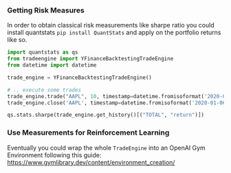 ### Getting Risk Measures
In order to obtain classical risk measurements like sharpe ratio you could 
install quantstats `pip install QuantStats` and apply on the portfolio 
returns like so.

```python
import quantstats as qs
from tradeengine import YFinanceBacktestingTradeEngine
from datetime import datetime

trade_engine = YFinanceBacktestingTradeEngine()

# .. execute some trades
trade_engine.trade("AAPL", 10, timestamp=datetime.fromisoformat('2020-01-01'), position_id="APPL-Long")
trade_engine.close('AAPL', timestamp=datetime.fromisoformat('2020-01-06'), position_id="APPL-Long")

qs.stats.sharpe(trade_engine.get_history()[("TOTAL", "return")])
```

### Use Measurements for Reinforcement Learning
Eventually you could wrap the whole `TradeEngine` into an OpenAI Gym Environment 
following this guide: https://www.gymlibrary.dev/content/environment_creation/

